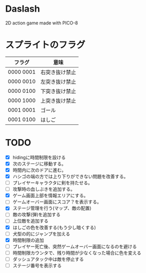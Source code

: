 # Daslash
2D action game made with PICO-8

# スプライトのフラグ
| フラグ    | 意味           |
| --------- | -------------- |
| 0000 0001 | 右突き抜け禁止 |
| 0000 0010 | 左突き抜け禁止 |
| 0000 0100 | 下突き抜け禁止 |
| 0000 1000 | 上突き抜け禁止 |
| 0001 0001 | ゴール         |
| 0001 0100 | はしご         |

# TODO
* [x] hidingに時間制限を設ける
* [x] 次のステージに移動する。
* [x] 時間内に次のドアに進む。
* [x] ハシゴの端の方では上り下りができない問題を改善する。
* [ ] プレイヤーキャラクタに剣を持たせる。
* [ ] 攻撃時の血しぶきを追加する。
* [x] ゲーム画面上部を情報エリアにする。
* [ ] ゲームオーバー画面にスコア？を表示する。
* [x] ステージ管理を行う(マップ、敵の配置)
* [ ] 敵の攻撃(弾)を追加する
* [ ] 上位敵を追加する
* [x] はしごの色を改善する(もう少し暗くする)
* [ ] 犬型の的にジャンプを加える
* [x] 時間制限の追加
* [ ] プレイヤー死亡後、突然ゲームオーバー画面になるのを避ける
* [ ] 時間制限カウンタで、残り時間が少なくなった場合に色を変える
* [ ] ダッシュアタック中は敵を停止する
* [ ] ステージ番号を表示する